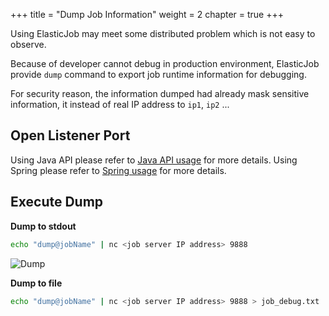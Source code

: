 +++
title = "Dump Job Information"
weight = 2
chapter = true
+++

Using ElasticJob may meet some distributed problem which is not easy to observe.

Because of developer cannot debug in production environment, ElasticJob provide `dump` command to export job runtime information for debugging.

For security reason, the information dumped had already mask sensitive information, it instead of real IP address to `ip1`, `ip2` ...  

## Open Listener Port

Using Java API please refer to [Java API usage](/en/user-manual/elasticjob-lite/usage/job-api/java-api) for more details.
Using Spring please refer to [Spring usage](/en/user-manual/elasticjob-lite/usage/job-api/spring-namespace) for more details.

## Execute Dump

**Dump to stdout**

```bash
echo "dump@jobName" | nc <job server IP address> 9888
```

![Dump](https://shardingsphere.apache.org/elasticjob/current/img/dump/dump.jpg)

**Dump to file**

```bash
echo "dump@jobName" | nc <job server IP address> 9888 > job_debug.txt
```
